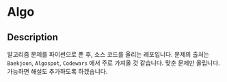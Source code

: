 # Algo

## Description
알고리즘 문제를 파이썬으로 푼 후, 소스 코드를 올리는 레포입니다.
문제의 출처는 `Baekjoon`, `Algospot`, `Codewars` 에서 주로 가져올 것 같습니다.
맞춘 문제만 올립니다.
가능하면 해설도 추가하도록 하겠습니다.
